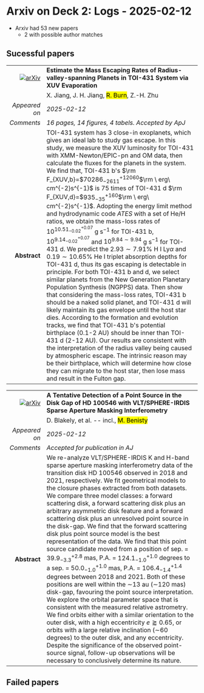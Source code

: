 # Arxiv on Deck 2: Logs - 2025-02-12

* Arxiv had 53 new papers
    * 2 with possible author matches

## Sucessful papers


|||
|---:|:---|
| [![arXiv](https://img.shields.io/badge/arXiv-2502.07294-b31b1b.svg)](https://arxiv.org/abs/2502.07294) | **Estimate the Mass Escaping Rates of Radius-valley-spanning Planets in TOI-431 System via XUV Evaporation**  |
|| X. Jiang, J. H. Jiang, <mark>R. Burn</mark>, Z.-H. Zhu |
|*Appeared on*| *2025-02-12*|
|*Comments*| *16 pages, 14 figures, 4 tabels. Accepted by ApJ*|
|**Abstract**|            TOI-431 system has 3 close-in exoplanets, which gives an ideal lab to study gas escape. In this study, we measure the XUV luminosity for TOI-431 with XMM-Newton/EPIC-pn and OM data, then calculate the fluxes for the planets in the system. We find that, TOI-431 b's $\rm F_{XUV,b}=$$70286^{+12060}_{-2611}$$\rm \ erg\ cm^{-2}s^{-1}$ is 75 times of TOI-431 d $\rm F_{XUV,d}=$$935^{+160}_{-35}$$\rm \ erg\ cm^{-2}s^{-1}$. Adopting the energy limit method and hydrodynamic code $ATES$ with a set of He/H ratios, we obtain the mass-loss rates of $10^{10.51^{+0.07}_{-0.02}}$ g s$^{-1}$ for TOI-431 b, $10^{9.14^{+0.07}_{-0.02}}$ and $10^{9.84\sim 9.94}$ g s$^{-1}$ for TOI-431 d. We predict the $2.93\sim 7.91 \%$ H I Ly$\alpha$ and $0.19\sim 10.65\%$ He I triplet absorption depths for TOI-431 d, thus its gas escaping is detectable in principle. For both TOI-431 b and d, we select similar planets from the New Generation Planetary Population Synthesis (NGPPS) data. Then show that considering the mass-loss rates, TOI-431 b should be a naked solid planet, and TOI-431 d will likely maintain its gas envelope until the host star dies. According to the formation and evolution tracks, we find that TOI-431 b's potential birthplace (0.1-2 AU) should be inner than TOI-431 d (2-12 AU). Our results are consistent with the interpretation of the radius valley being caused by atmospheric escape. The intrinsic reason may be their birthplace, which will determine how close they can migrate to the host star, then lose mass and result in the Fulton gap.         |


|||
|---:|:---|
| [![arXiv](https://img.shields.io/badge/arXiv-2502.07759-b31b1b.svg)](https://arxiv.org/abs/2502.07759) | **A Tentative Detection of a Point Source in the Disk Gap of HD 100546 with VLT/SPHERE-IRDIS Sparse Aperture Masking Interferometry**  |
|| D. Blakely, et al. -- incl., <mark>M. Benisty</mark> |
|*Appeared on*| *2025-02-12*|
|*Comments*| *Accepted for publication in AJ*|
|**Abstract**|            We re-analyze VLT/SPHERE-IRDIS K and H-band sparse aperture masking interferometry data of the transition disk HD 100546 observed in 2018 and 2021, respectively. We fit geometrical models to the closure phases extracted from both datasets. We compare three model classes: a forward scattering disk, a forward scattering disk plus an arbitrary asymmetric disk feature and a forward scattering disk plus an unresolved point source in the disk-gap. We find that the forward scattering disk plus point source model is the best representation of the data. We find that this point source candidate moved from a position of sep. = $39.9^{+2.8}_{-3.3}$ mas, P.A. = $124.1^{+1.0}_{-1.0}$ degrees to a sep. = $50.0^{+1.0}_{-1.0}$ mas, P.A. = $106.4^{+1.4}_{-1.4}$ degrees between 2018 and 2021. Both of these positions are well within the $\sim$13 au ($\sim$120 mas) disk-gap, favouring the point source interpretation. We explore the orbital parameter space that is consistent with the measured relative astrometry. We find orbits either with a similar orientation to the outer disk, with a high eccentricity $e \gtrapprox 0.65$, or orbits with a large relative inclination ($\sim$60 degrees) to the outer disk, and any eccentricity. Despite the significance of the observed point-source signal, follow-up observations will be necessary to conclusively determine its nature.         |

## Failed papers

